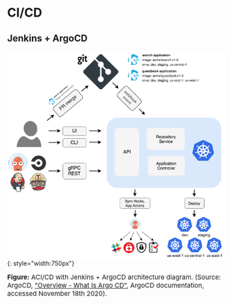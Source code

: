 # CI/CD

## Jenkins + ArgoCD
![leverage-ci-cd-argocd](/assets/images/diagrams/ci-cd-argocd.png "Leverage"){: style="width:750px"}

<figcaption style="font-size:15px">
<b>Figure:</b> ACI/CD with Jenkins + ArgoCD architecture diagram.
(Source: ArgoCD, 
<a href="https://argoproj.github.io/argo-cd/">
"Overview - What Is Argo CD"</a>,
ArgoCD documentation, accessed November 18th 2020).
</figcaption>
